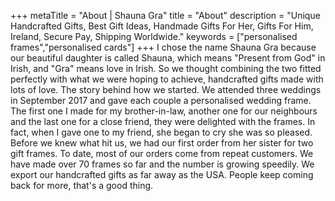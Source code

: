 +++
metaTitle = "About | Shauna Gra"
title = "About"
description = "Unique Handcrafted Gifts, Best Gift Ideas, Handmade Gifts For Her, Gifts For Him, Ireland, Secure Pay, Shipping Worldwide."
keywords = ["personalised frames","personalised cards"]
+++
I chose the name Shauna Gra because our beautiful daughter is called Shauna, which means "Present from God" in Irish, and "Gra" means love in Irish. So we thought combining the two fitted perfectly with what we were hoping to achieve, handcrafted gifts made with lots of love. The story behind how we started. We attended three weddings in September 2017 and gave each couple a personalised wedding frame. The first one I made for my brother-in-law, another one for our neighbours and the last one for a close friend, they were delighted with the frames. In fact, when I gave one to my friend, she began to cry she was so pleased. Before we knew what hit us, we had our first order from her sister for two gift frames. To date, most of our orders come from repeat customers. We have made over 70 frames so far and the number is growing speedily. We export our handcrafted gifts as far away as the USA. People keep coming back for more, that's a good thing.